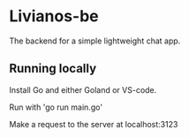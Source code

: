 # Livianos-be

The backend for a simple lightweight chat app.

## Running locally

Install Go and either Goland or VS-code.

Run with 'go run main.go'

Make a request to the server at localhost:3123
